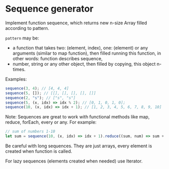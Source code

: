 # Sequence generator

Implement function sequence, which returns new n-size Array filled according to pattern.

`pattern` may be:

- a function that takes two: (element, index), one: (element) or any arguments (similar to map function), then filled running this function, in other words: function describes sequence,
- number, string or any other object, then filled by copying, this object n-times.

Examples:

```javascript
sequence(3, 4); // [4, 4, 4]
sequence(5, []); // [[], [], [], [], []]
sequence(2, "s"); // ["s", "s"]
sequence(5, (x, idx) => idx % 2); // [0, 1, 0, 1, 0];
sequence(10, (x, idx) => idx + 1); // [1, 2, 3, 4, 5, 6, 7, 8, 9, 10]
```

Note: Sequences are great to work with functional methods like map, reduce, forEach, every or any. For example:

```javascript
// sum of numbers 1-10
let sum = sequence(10, (x, idx) => idx + 1).reduce((sum, num) => sum + num);
```

Be careful with long sequences. They are just arrays, every element is created when function is called.

For lazy sequences (elements created when needed) use Iterator.
